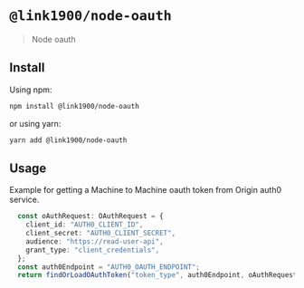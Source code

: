 # `@link1900/node-oauth`

> Node oauth

## Install

Using npm:

```sh
npm install @link1900/node-oauth
```

or using yarn:

```sh
yarn add @link1900/node-oauth
```

## Usage

Example for getting a Machine to Machine oauth token from Origin auth0 service.

```typescript
  const oAuthRequest: OAuthRequest = {
    client_id: "AUTH0_CLIENT_ID",
    client_secret: "AUTH0_CLIENT_SECRET",
    audience: "https://read-user-api",
    grant_type: "client_credentials",
  };
  const auth0Endpoint = "AUTH0_OAUTH_ENDPOINT";
  return findOrLoadOAuthToken("token_type", auth0Endpoint, oAuthRequest);
```
